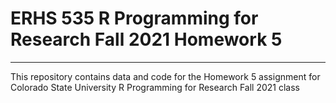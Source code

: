 # ERHS 535 R Programming for Research Fall 2021 Homework 5

***

This repository contains data and code for the Homework 5 assignment for Colorado State University R Programming for Research Fall 2021 class
